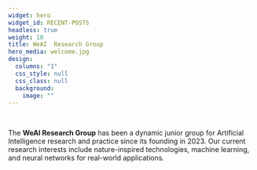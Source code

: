 ```yaml
---
widget: hero
widget_id: RECENT-POSTS
headless: true
weight: 10
title: WeAI  Research Group
hero_media: welcome.jpg
design:
  columns: "1"
  css_style: null
  css_class: null
  background:
    image: ""
---
```

<br>

The **WeAI Research Group** has been a dynamic junior group for Artificial Intelligence research and practice since its founding in 2023. Our current research interests include nature-inspired technologies, machine learning, and neural networks for real-world applications.